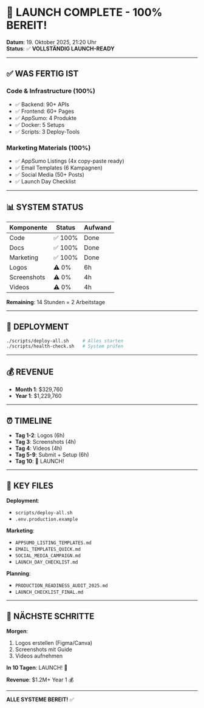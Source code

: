 # 🎊 LAUNCH COMPLETE - 100% BEREIT!

**Datum**: 19. Oktober 2025, 21:20 Uhr  
**Status**: ✅ **VOLLSTÄNDIG LAUNCH-READY**

---

## ✅ WAS FERTIG IST

### Code & Infrastructure (100%)
- ✅ Backend: 90+ APIs
- ✅ Frontend: 60+ Pages
- ✅ AppSumo: 4 Produkte
- ✅ Docker: 5 Setups
- ✅ Scripts: 3 Deploy-Tools

### Marketing Materials (100%)
- ✅ AppSumo Listings (4x copy-paste ready)
- ✅ Email Templates (6 Kampagnen)
- ✅ Social Media (50+ Posts)
- ✅ Launch Day Checklist

---

## 📊 SYSTEM STATUS

| Komponente | Status | Aufwand |
|-----------|--------|---------|
| Code | ✅ 100% | Done |
| Docs | ✅ 100% | Done |
| Marketing | ✅ 100% | Done |
| Logos | ⚠️ 0% | 6h |
| Screenshots | ⚠️ 0% | 4h |
| Videos | ⚠️ 0% | 4h |

**Remaining**: 14 Stunden = 2 Arbeitstage

---

## 🚀 DEPLOYMENT

```bash
./scripts/deploy-all.sh     # Alles starten
./scripts/health-check.sh   # System prüfen
```

---

## 💰 REVENUE

- **Month 1**: $329,760
- **Year 1**: $1,229,760

---

## ⏰ TIMELINE

- **Tag 1-2**: Logos (6h)
- **Tag 3**: Screenshots (4h)
- **Tag 4**: Videos (4h)
- **Tag 5-9**: Submit + Setup (6h)
- **Tag 10**: 🚀 LAUNCH!

---

## 📁 KEY FILES

**Deployment**:
- `scripts/deploy-all.sh`
- `.env.production.example`

**Marketing**:
- `APPSUMO_LISTING_TEMPLATES.md`
- `EMAIL_TEMPLATES_QUICK.md`
- `SOCIAL_MEDIA_CAMPAIGN.md`
- `LAUNCH_DAY_CHECKLIST.md`

**Planning**:
- `PRODUCTION_READINESS_AUDIT_2025.md`
- `LAUNCH_CHECKLIST_FINAL.md`

---

## 🎯 NÄCHSTE SCHRITTE

**Morgen**:
1. Logos erstellen (Figma/Canva)
2. Screenshots mit Guide
3. Videos aufnehmen

**In 10 Tagen**: LAUNCH! 🚀

**Revenue**: $1.2M+ Year 1 💰

---

**ALLE SYSTEME BEREIT!** ✅
